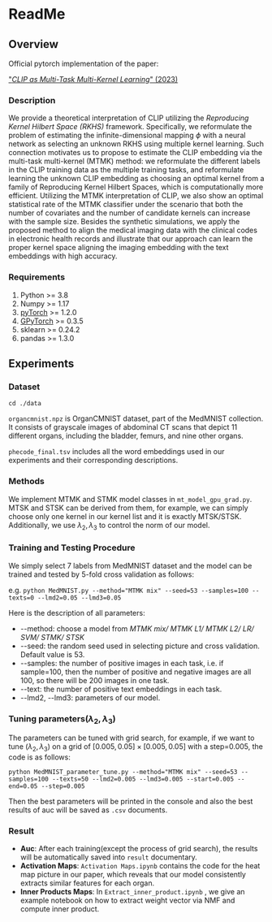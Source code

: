 # ReadMe

## Overview

 Official pytorch implementation of the paper:

<!-- ["*CLIP as Multi-Task Multi-Kernel Learning*" (2023)](https://openreview.net/forum?id=FAkiXRVxjX) [Yucong Lin](https://openreview.net/profile?id=~Yucong_Lin2), [Tianjun Ke](https://openreview.net/profile?id=~Tianjun_Ke1), [Xingpeng Xia](https://openreview.net/profile?id=~Xingpeng_Xia1), [Jiaheng Yin](https://openreview.net/profile?id=~Jiaheng_Yin1), [Jiaxing Xu](https://openreview.net/profile?id=~Jiaxing_Xu1), [Tianxi Cai](https://openreview.net/profile?id=~Tianxi_Cai1), [Junwei Lu](https://openreview.net/profile?id=~Junwei_Lu1) -->

["*CLIP as Multi-Task Multi-Kernel Learning*" (2023)](https://openreview.net/forum?id=FAkiXRVxjX)

### Description

We provide a theoretical interpretation of CLIP utilizing the *Reproducing Kernel Hilbert Space (RKHS)*  framework. Specifically, we reformulate the problem of estimating the infinite-dimensional mapping $\phi$ with a neural network as selecting an unknown RKHS using multiple kernel learning. Such connection motivates us to propose to estimate the CLIP embedding via the multi-task multi-kernel (MTMK) method: we reformulate the different labels in the CLIP training data as the multiple training tasks, and reformulate learning the unknown CLIP embedding as choosing an optimal kernel from a family of Reproducing Kernel Hilbert Spaces, which is computationally more efficient. 
Utilizing the MTMK interpretation of CLIP, we also show an optimal statistical rate of the MTMK classifier under the scenario that both the number of covariates and the number of candidate kernels can increase with the sample size. Besides the synthetic simulations, we apply the proposed method to align the medical imaging data with the clinical codes in electronic health records and illustrate that our approach can learn the proper kernel space aligning the imaging embedding with the text embeddings with high accuracy.

### Requirements

1. Python >= 3.8
2. Numpy >= 1.17
3. [pyTorch](https://pytorch.org/) >= 1.2.0
4. [GPyTorch](https://gpytorch.ai/) >= 0.3.5
5. sklearn >= 0.24.2
6. pandas >= 1.3.0

## Experiments

### Dataset

```shell
cd ./data
```

`organcmnist.npz` is OrganCMNIST dataset, part of the MedMNIST collection. It consists of grayscale images of abdominal CT scans that depict $11$ different organs, including the bladder, femurs, and nine other organs. 

`phecode_final.tsv` includes all the word embeddings used in our experiments and their corresponding descriptions.

### Methods

We implement MTMK and STMK model classes in `mt_model_gpu_grad.py`. MTSK and STSK can be derived from them, for example, we can simply choose only one kernel in our kernel list and it is exactly MTSK/STSK. Additionally, we use $\lambda_2,\lambda_3$ to control the norm of our model.

### Training and Testing Procedure

We simply select 7 labels from MedMNIST dataset and the model can be trained and tested by 5-fold cross validation as follows:

e.g. `python MedMNIST.py --method="MTMK mix" --seed=53 --samples=100 --texts=0 --lmd2=0.05 --lmd3=0.05`

Here is the description of all parameters:

* --method: choose a model from *MTMK mix/ MTMK L1/ MTMK L2/ LR/ SVM/ STMK/ STSK*
* --seed: the random seed used in selecting picture and cross validation. Default value is 53.
* --samples: the number of positive images in each task, i.e. if sample=100, then the number of positive and negative images are all 100, so there will be 200 images in one task.
* --text: the number of positive text embeddings in each task.
* --lmd2, --lmd3: parameters of our model.

### Tuning parameters($\lambda_2,\lambda_3$) 

The parameters can be tuned with grid search, for example, if we want to tune ($\lambda_2,\lambda_3$)  on a grid of $[0.005,0.05]\times[0.005,0.05]$ with a step=0.005, the code is as follows:

`python MedMNIST_parameter_tune.py --method="MTMK mix" --seed=53 --samples=100 --texts=50 --lmd2=0.005 --lmd3=0.005 --start=0.005 --end=0.05 --step=0.005`

Then the best parameters will be printed in the console and also the best results of auc will be saved as `.csv` documents.

### Result

* **Auc**: After each training(except the process of grid search), the results will be automatically saved into `result` documentary.
* **Activation Maps**: `Activation Maps.ipynb` contains the code for the heat map picture in our paper, which reveals that our model consistently extracts similar features for each organ.
* **Inner Products Maps**: In `Extract_inner_product.ipynb` , we give an example notebook on how to extract weight vector via NMF and compute inner product.
